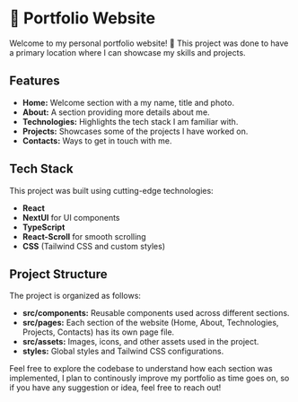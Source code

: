 # 🚀 Portfolio Website

Welcome to my personal portfolio website! 🌟 This project was done to have a primary location where I can showcase my skills and projects.

## Features

- **Home:** Welcome section with a my name, title and photo.
- **About:** A section providing more details about me.
- **Technologies:** Highlights the tech stack I am familiar with.
- **Projects:** Showcases some of the projects I have worked on.
- **Contacts:** Ways to get in touch with me.

## Tech Stack

This project was built using cutting-edge technologies:

- **React**
- **NextUI** for UI components
- **TypeScript**
- **React-Scroll** for smooth scrolling
- **CSS** (Tailwind CSS and custom styles)

## Project Structure

The project is organized as follows:

- **src/components:** Reusable components used across different sections.
- **src/pages:** Each section of the website (Home, About, Technologies, Projects, Contacts) has its own page file.
- **src/assets:** Images, icons, and other assets used in the project.
- **styles:** Global styles and Tailwind CSS configurations.

Feel free to explore the codebase to understand how each section was implemented, I plan to continously improve my portfolio as time goes on, so if you have any suggestion or idea, feel free to reach out!